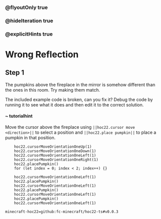 ### @flyoutOnly true
### @hideIteration true
### @explicitHints true


# Wrong Reflection

## Step 1
The pumpkins above the fireplace in the mirror is somehow different than the ones in this room. Try making them match.

The included example code is broken, can you fix it? Debug the code by running it to see what it does and then edit it to the correct solution.

#### ~ tutorialhint  
Move the cursor above the fireplace using ``||hoc22.cursor move <direction>||`` to select a position and ``||hoc22.place pumpkin||`` to place a pumpkin in that position.

```ghost
    hoc22.cursorMoveOrientationOneUp(1)
    hoc22.cursorMoveOrientationOneDown(1)
    hoc22.cursorMoveOrientationOneLeft(1)
    hoc22.cursorMoveOrientationOneRight(1)
    hoc22.placePumpkin()
    for (let index = 0; index < 2; index++) {}

```
```template
    hoc22.cursorMoveOrientationOneLeft(1)
    hoc22.placePumpkin()
    hoc22.cursorMoveOrientationOneLeft(1)
    hoc22.placePumpkin()
    hoc22.cursorMoveOrientationOneLeft(1)
    hoc22.placePumpkin()
    hoc22.cursorMoveOrientationOneLeft(1)
```

```package
minecraft-hoc22=github:fc-minecraft/hoc22-ts#v0.0.3
```